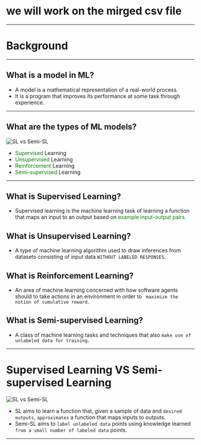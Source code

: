 # we will work on the mirged csv file

---
# Background
---
## What is a model in ML?
- A model is a mathematical representation of a real-world process.
- It is a program that improves its performance at some task through experience.
---
## What are the types of ML models?
![SL vs Semi-SL](https://cdn-clekk.nitrocdn.com/tkvYXMZryjYrSVhxKeFTeXElceKUYHeV/assets/images/optimized/rev-82dec77/wp-content/uploads/2021/05/machine-learning-types-infographics_1-2048x927.png)

- <span style="color: green; "> Supervised </span> Learning
- <span style="color: green; "> Unsupervised </span> Learning
- <span style="color: green; "> Reinforcement </span>  Learning
- <span style="color: green; "> Semi-supervised </span>  Learning
---
## What is Supervised Learning?
- Supervised learning is the machine learning task of learning a function that maps an input to an output based on <span style="color: green; "> example input-output pairs.</span> 
## What is Unsupervised Learning?
- A type of machine learning algorithm used to draw inferences from datasets consisting of input data ```WITHOUT LABELED RESPONSES```.
## What is Reinforcement Learning?
- An area of machine learning concerned with how software agents should to take actions in an environment in order to ``` maximize the notion of cumulative reward.```
## What is Semi-supervised Learning?
- A class of machine learning tasks and techniques that also ```make use of unlabeled data for training.```
---
# Supervised Learning VS Semi-supervised Learning
![SL vs Semi-SL](https://content.altexsoft.com/media/2022/03/supervised-vs-unsupervised-vs-semi-supervised-mach.png.webp)

- SL aims to learn a function that, given a sample of data and ```desired outputs```, ```approximates``` a function that maps inputs to outputs.
- Semi-SL aims to ```label unlabeled data``` points using knowledge learned ```from a small number of labeled data``` points.
---
